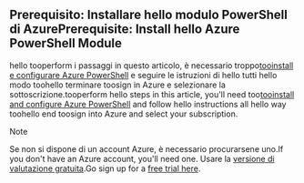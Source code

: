 ## <a name="prerequisite-install-hello-azure-powershell-module"></a><span data-ttu-id="3aed4-101">Prerequisito: Installare hello modulo PowerShell di Azure</span><span class="sxs-lookup"><span data-stu-id="3aed4-101">Prerequisite: Install hello Azure PowerShell Module</span></span>

<span data-ttu-id="3aed4-102">hello tooperform i passaggi in questo articolo, è necessario troppo[tooinstall e configurare Azure PowerShell](/powershell/azureps-cmdlets-docs) e seguire le istruzioni di hello tutti hello modo toohello terminare toosign in Azure e selezionare la sottoscrizione.</span><span class="sxs-lookup"><span data-stu-id="3aed4-102">tooperform hello steps in this article, you'll need too[tooinstall and configure Azure PowerShell](/powershell/azureps-cmdlets-docs) and follow hello instructions all hello way toohello end toosign into Azure and select your subscription.</span></span>

> [!NOTE]
> <span data-ttu-id="3aed4-103">Se non si dispone di un account Azure, è necessario procurarsene uno.</span><span class="sxs-lookup"><span data-stu-id="3aed4-103">If you don't have an Azure account, you'll need one.</span></span> <span data-ttu-id="3aed4-104">Usare la [versione di valutazione gratuita](../articles/active-directory/sign-up-organization.md).</span><span class="sxs-lookup"><span data-stu-id="3aed4-104">Go sign up for a [free trial here](../articles/active-directory/sign-up-organization.md).</span></span>
